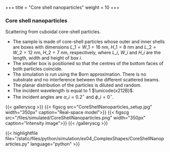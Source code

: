 +++
title = "Core shell nanoparticles"
weight = 10
+++

### Core shell nanoparticles

Scattering from cuboidal core-shell particles.

* The sample is made of core-shell particles whose outer and inner shells are boxes with dimensions $L\_1 = W\_1 = 16$ nm, $H\_1 = 8$ nm and $L\_2 = W\_2 = 12$ nm, $H\_2 = 7$ nm, respectively, where $L\_i$, $W\_i$ and $H\_i$ are the length, width and height of box $i$.
* The smaller box is positioned so that the centres of the bottom faces of both particles coincide.
* The simulation is run using the Born approximation. There is no substrate and no interference between the different scattered beams.
* The planar distribution of the particles is diluted and random.
* The incident wavelength is equal to $1$ $\unicode{x212B}$.
* The incident angles are $\alpha\_i = 0.2 ^{\circ}$ and $\phi\_i = 0^{\circ}$.

{{< galleryscg >}}
{{< figscg src="CoreShellNanoparticles_setup.jpg" width="350px" caption="Real-space model">}}
{{< figscg src="/files/simulated/CoreShellNanoparticles.png" width="350px" caption="Intensity image">}}
{{< /galleryscg >}}

{{< highlightfile file="/static/files/python/simulation/ex04_ComplexShapes/CoreShellNanoparticles.py" language="python" >}}
